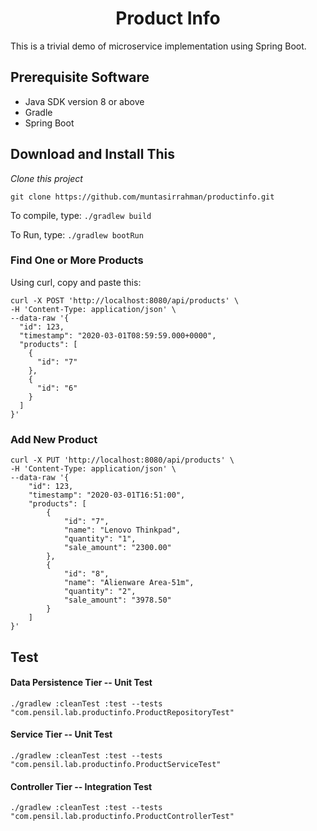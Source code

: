 <h1 align="center">Product Info</h1>

This is a trivial demo of microservice implementation using Spring Boot.

## Prerequisite Software

* Java SDK version 8 or above
* Gradle
* Spring Boot

## Download and Install This

*Clone this project*

`git clone https://github.com/muntasirrahman/productinfo.git`

To compile, type: 
`./gradlew build`

To Run, type: `./gradlew bootRun`

### Find One or More Products
Using curl, copy and paste this:

```shell script
curl -X POST 'http://localhost:8080/api/products' \
-H 'Content-Type: application/json' \
--data-raw '{
  "id": 123,
  "timestamp": "2020-03-01T08:59:59.000+0000",
  "products": [
    {
      "id": "7"
    },
    {
      "id": "6"
    }
  ]
}'
```

### Add New Product

```shell script
curl -X PUT 'http://localhost:8080/api/products' \
-H 'Content-Type: application/json' \
--data-raw '{
    "id": 123,
    "timestamp": "2020-03-01T16:51:00",
    "products": [
        {
            "id": "7",
            "name": "Lenovo Thinkpad",
            "quantity": "1",
            "sale_amount": "2300.00"
        },
        {
            "id": "8",
            "name": "Alienware Area-51m",
            "quantity": "2",
            "sale_amount": "3978.50"
        }
    ]
}'
```

## Test

#### Data Persistence Tier -- Unit Test

```shell script
./gradlew :cleanTest :test --tests "com.pensil.lab.productinfo.ProductRepositoryTest"
```

#### Service Tier -- Unit Test

```shell script
./gradlew :cleanTest :test --tests "com.pensil.lab.productinfo.ProductServiceTest"
```

#### Controller Tier -- Integration Test

```shell script
./gradlew :cleanTest :test --tests "com.pensil.lab.productinfo.ProductControllerTest"
```